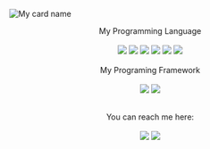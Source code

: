 ![My card name](https://cardivo.vercel.app/api?name=HARY-IT&description=Make%20Your%20Heart%20Comfortable&image=[[https://haryit.github.io/logo.png](https://avatars.githubusercontent.com/u/81818407)]([https://haryit.github.io/logo.png](https://avatars.githubusercontent.com/u/52839806))&v=4&pattern=ticTacToe&colorPattern=%23eaeaea&opacity=0.5&site=https://haryonokudadiri.us&instagram=haryonokudadiri&github=MltrCyber)

<div align="center">
  My Programming Language
  <br><br>
  <img src="https://img.shields.io/badge/javascript%20-%23323330.svg?&style=for-the-badge&logo=javascript&logoColor=%23F7DF1E"/>
  <img src="https://img.shields.io/badge/pawno%20-%23323330.svg?&style=for-the-badge&logo=pawno&logoColor=%23F7DF1E"/>
  <img src="https://img.shields.io/badge/c++-%2300599C.svg?style=for-the-badge&logo=c%2B%2B&logoColor=white"/>
  <img src="https://img.shields.io/badge/c%23-%23239120.svg?style=for-the-badge&logo=c-sharp&logoColor=white"/>
  <img src="https://img.shields.io/badge/python-3670A0?style=for-the-badge&logo=python&logoColor=ffdd54"/>
  <img src="https://img.shields.io/badge/php-%23777BB4.svg?style=for-the-badge&logo=php&logoColor=white"/>
  <br><br>
  My Programing Framework
  <br><br>
  <img src="https://img.shields.io/badge/express.js-%23404d59.svg?style=for-the-badge&logo=express&logoColor=%2361DAFB"/>
  <img src="https://img.shields.io/badge/next%20js-%23000000?&style=for-the-badge&logo=next.js&logoColor=white"/>
  <br><br>

  You can reach me here:<br><br>
  <a href="mailto:haryonokudadiri71@gmail.com" style="text-decoration: none;">
    <img src="https://img.shields.io/badge/email-%23EA4335?&style=for-the-badge&logo=gmail&logoColor=white"/>
  </a>
  <a href="https://instagram.com/haryonokudadiri" style="text-decoration: none;">
    <img src="https://img.shields.io/badge/instagram-%23E4405F?&style=for-the-badge&logo=instagram&logoColor=white"/>
  </a>
  <br>
</div>
